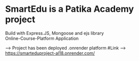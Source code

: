 ﻿# SmartEdu  is a Patika Academy project
 Build with Express.JS, Mongoose and ejs library <br>
 Online-Course-Platform Application<br> 

--> Project has been deployed .onrender platform
 #Link --> https://smarteduproject-al18.onrender.com/
